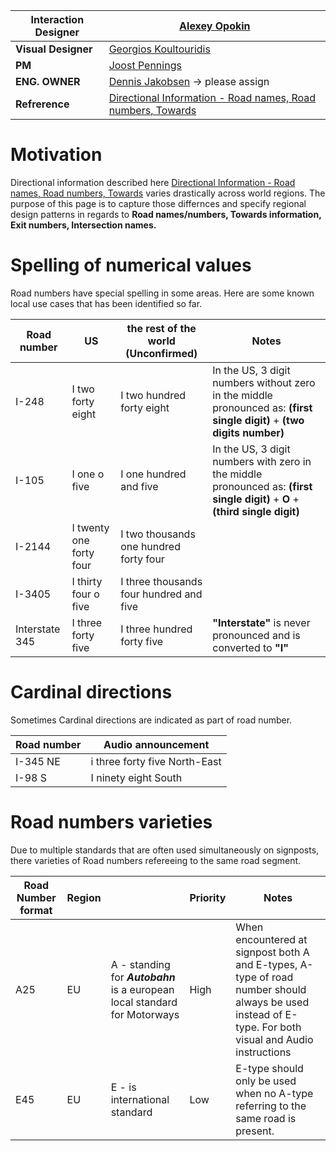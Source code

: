 | **Interaction Designer** | [Alexey Opokin](https://tomtom.atlassian.net/wiki/people/70121:e8cb7861-9079-4b92-b96d-bfe8cd882680?ref=confluence) |
|---|---|
| **Visual Designer** | [Georgios Koultouridis](https://tomtom.atlassian.net/wiki/people/5be2fd44649a737c2342afbe?ref=confluence) |
| **PM** | [Joost Pennings](https://tomtom.atlassian.net/wiki/people/712020:a6d50cb1-97be-4a9a-a279-3fbb3e2e1799?ref=confluence) |
| **ENG. OWNER** | [Dennis Jakobsen](https://tomtom.atlassian.net/wiki/people/712020:c273d0e3-9a2a-456c-ad2f-6f56ca0e12b3?ref=confluence) → please assign |
| **Refrerence** | [Directional Information \- Road names, Road numbers, Towards](https://github.com/tomtom-internal/nie-ux-spec/blob/main/Guidance%20Framework%20-%20Methods%20%26%20Components/Directional%20Information%20-%20Road%20names%2C%20Road%20numbers%2C%20Towards%20/Directional_Information-Road-names_Road-numbers_Towards.md) |

Motivation
==========

Directional information described here [Directional Information - Road names, Road numbers, Towards](https://github.com/tomtom-internal/nie-ux-spec/blob/main/Guidance%20Framework%20-%20Methods%20%26%20Components/Directional%20Information%20-%20Road%20names%2C%20Road%20numbers%2C%20Towards%20/Directional_Information-Road-names_Road-numbers_Towards.md) varies drastically across world regions. The purpose of this page is to capture those differnces and specify regional design patterns in regards to **Road names/numbers, Towards information, Exit numbers, Intersection names.**



Spelling of numerical values
============================

Road numbers have special spelling in some areas. Here are some known local use cases that has been identified so far.

| **Road number** | **US** | **the rest of the world**  **(Unconfirmed)** | **Notes** |
|---|---|---|---|
| I\-248 | I two forty eight | I two hundred forty eight | In the US, 3 digit numbers without zero in the middle pronounced as: **(first single digit)** \+ **(two digits number)** |
| I\-105 | I one o five | I one hundred and five | In the US, 3 digit numbers with zero in the middle pronounced as: **(first single digit)** \+ **O** \+ **(third single digit)** |
| I\-2144 | I twenty one forty four | I two thousands one hundred forty four |  |
| I\-3405 | I thirty four o five | I three thousands four hundred and five |  |
| Interstate 345 | I three forty five | I three hundred forty five | **"Interstate"** is never pronounced and is converted to **"I"** |

Cardinal directions
===================

Sometimes Cardinal directions are indicated as part of road number.

| **Road number** | **Audio announcement** |
|---|---|
| I\-345 NE | i three forty five North\-East |
| I\-98 S | I ninety eight South |

Road numbers varieties
======================

Due to multiple standards that are often used simultaneously on signposts, there varieties of Road numbers refereeing to the same road segment.

| **Road Number format** | **Region** |  | **Priority** | **Notes** |
|---|---|---|---|---|
| A25 | EU | A \- standing for ***Autobahn*** is a european local standard for Motorways | High | When encountered at signpost both A and E\-types, A\-type of road number should always be used instead of E\-type. For both visual and Audio instructions |
| E45 | EU | E \- is international standard | Low | E\-type should only be used when no A\-type referring to the same road is present. |